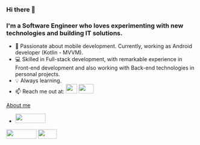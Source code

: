 ### Hi there 👋
### I'm a Software Engineer who loves experimenting with new technologies and building IT solutions.

- 📱 Passionate about mobile development. Currently, working as Android developer (Kotlin - MVVM).
- 💻 Skilled in Full-stack development, with remarkable experience in Front-end development and also working with Back-end technologies in personal projects.
- 💡 Always learning.
- 📫 Reach me out at:
<a href="mailto:almarpa4@gmail.com"><img height=25 width=30; src="https://images.icon-icons.com/2642/PNG/512/google_mail_gmail_logo_icon_159346.png" /></a>
<a href="https://www.linkedin.com/in/alejandro-marco-palomares-9aa366172/"><img height=25 width=40;        src="https://www.minneapolis.edu/sites/default/files/styles/small_300_2x/public/linkedin-540x320.jpg?itok=hDuXrnJp" /></a>
                        
 <!---<a href="https://github.com/anuraghazra/convoychat">
  <img  align="center" src="https://github-readme-stats.vercel.app/api?username=almarpa&show_icons=true&theme=tokyonight (https://github.com/anuraghazra/github-readme-stats)"/>)-->

<!---[comment]: <> (<a href="https://github.com/anuraghazra/convoychat">
  <img  align="center" src="https://github-readme-stats.vercel.app/api/top-langs/?username=almarpa&theme=tokyonight&hide=jupyter notebook,css,scss,&layout=compact(https://github.com/anuraghazra/github-readme-stats)"/>)-->

[About me](https://almarpa.github.io/portfolio/)

- <img height=25 width=80 src="https://img.shields.io/badge/-Angular-DD0031?style=flat-square&logo=angular&logoColor=white" />
<img height=25 width=80 src="https://img.shields.io/badge/Kotlin-%237F52FF.svg?logo=kotlin&logoColor=white" />
<img height=25 width=50 src="https://img.shields.io/badge/Git-F05032?logo=git&logoColor=fff" />
